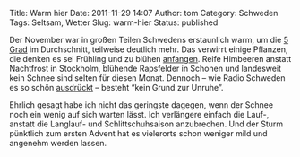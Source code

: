 Title: Warm hier
Date: 2011-11-29 14:07
Author: tom
Category: Schweden
Tags: Seltsam, Wetter
Slug: warm-hier
Status: published

Der November war in großen Teilen Schwedens erstaunlich warm, um die [5
Grad](http://www.smhi.se/klimatdata/meteorologi/2.1353/dailyTable.php?par=tmpAvvDay&yr=2011&mon=11)
im Durchschnitt, teilweise deutlich mehr. Das verwirrt einige Pflanzen,
die denken es sei Frühling und zu blühen
[anfangen](http://www.dn.se/nyheter/sverige/kalla-kiruna-har-blivit-24-grader-varmare-i-ar).
Reife Himbeeren anstatt Nachtfrost in Stockholm, blühende Rapsfelder in
Schonen und landesweit kein Schnee sind selten für diesen Monat. Dennoch
– wie Radio Schweden es so schön
[ausdrückt](http://sverigesradio.se/sida/artikel.aspx?programid=2108&artikel=4822687)
– besteht “kein Grund zur Unruhe”.

Ehrlich gesagt habe ich nicht das geringste dagegen, wenn der Schnee
noch ein wenig auf sich warten lässt. Ich verlängere einfach die Lauf-,
anstatt die Langlauf- und Schlittschuhsaison anzubrechen. Und der Sturm
pünktlich zum ersten Advent hat es vielerorts schon weniger mild und
angenehm werden lassen.

